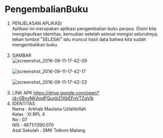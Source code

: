 # PengembalianBuku
 1. PENJELASAN APLIKASI <br>
 Aplikasi ini merupakan aplikasi pengembalian buku perpus. 
 Disini kita menginputkan identitas, kemudian setelah selesai mengisi seluruhnya, tekan tombol "SELESAI" 
 lalu muncul hasil data bahwa kita sudah mengembalikan buku. <br> <br>
 2. GAMBAR <br> 
 ![screenshot_2016-09-11-17-42-09](https://cloud.githubusercontent.com/assets/22089296/18416787/33184fc6-7848-11e6-905e-7bb585da222a.png) <br> <br>
 ![screenshot_2016-09-11-17-42-17](https://cloud.githubusercontent.com/assets/22089296/18416790/49d70c02-7848-11e6-9534-04f813e74e8b.png) <br> <br>
 ![screenshot_2016-09-11-17-42-23](https://cloud.githubusercontent.com/assets/22089296/18416792/63ce3478-7848-11e6-9780-05f94ff0711f.png) <br> <br>
 3. LINK APK 
 https://drive.google.com/open?id=0ByvNKAqdFQuyb21XbEFnVTZqVlk
 4. IDENTITAS <br>
 Nama : Arkhab Maulana Uzlahbillah <br>
 Kelas : XI RPL 4 <br>
 No : 07 <br>
 NIS : 4671/1390.070 <br>
 Asal Sekolah : SMK Telkom Malang <br>


